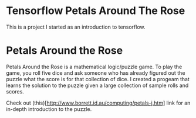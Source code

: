 # Tensorflow Petals Around The Rose
This is a project I started as an introduction to tensorflow.

# Petals Around the Rose
Petals Around the Rose is a mathematical logic/puzzle game. To play the game, you roll five dice and ask someone who has already figured out the puzzle what the score is for that collection of dice. I created a progeam that learns the solution to the puzzle given a large collection of sample rolls and scores.

Check out (this)[http://www.borrett.id.au/computing/petals-j.htm] link for an in-depth introduction to the puzzle.

